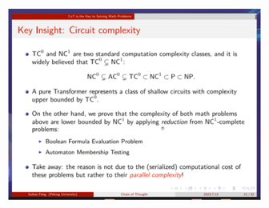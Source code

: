 ![Pasted image 20230713105256](Resources/4.%20Artificial%20intelligence/3.%20Applications/Recommender%20system/Pasted%20image%2020230713105256.png)
